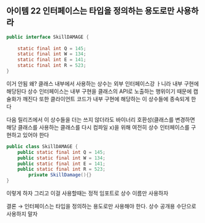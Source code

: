 ## 아이템 22 인터페이스는 타입을 정의하는 용도로만 사용하라

```java
public interface SkillDAMAGE {
    
    static final int Q = 145;
    static final int W = 134;
    static final int E = 141;    
    static final int R = 523;
}
```

이거 안됨 왜? 클래스 내부에서 사용하는 상수는 외부 인터페이스강 ㅏ니라 내부 구현에 해당된다 상수 인터페이스는 내부 구현을 클래스의 API로 노출하는 행위이기 때문에 캡슐화가 깨진다 또한 클라이언트 코드가 내부 구현에 해당하는 이 상수들에 종속되게 한다

다음 릴리즈에서 이 상수들을 더는 쓰지 않더라도 바이너리 호환성(클래스를 변경하면 해당 클래스를 사용하는 클래스를 다시 컴파일 x)을 위해 여전히 상수 인터페이스를 구현하고 있어야 한다

```java
public class SkillDAMAGE {
    public static final int Q = 145;
    public static final int W = 134;
    public static final int E = 141;    
    public static final int R = 523;
		private SkillDamage(){}
}
```

이렇게 하자 그리고 이걸 사용할때는 정적 임포트로 상수 이름만 사용하자

결론 → 인터페이스는 타입을 정의하는 용도로만 사용해야 한다. 상수 공개용 수단으로 사용하지 말자